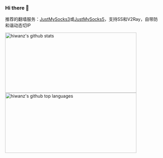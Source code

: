### Hi there 👋

推荐的翻墙服务：[JustMySocks3](https://justmysocks3.net/members/aff.php?aff=14995)或[JustMySocks5](https://justmysocks5.net/members/aff.php?aff=14995)，支持SS和V2Ray，自带防和谐动态切IP
<!--
关于丸子在网上的一切都只是传说，我是一名不把自己当前端的前端开发工程师，爱瞎搞，也是一名白帽子，曾向[腾讯安全响应中心](http://security.tencent.com/index.php/report/people/80FCBA725D18354046E7C80EF6A15C87)和[阿里巴巴集团安全应急响应中心](https://security.alibaba.com/people.htm?id=fc4f64cd0b41c223f3fca6522045f918)报告过安全问题，对腾讯安全的贡献：《[2012年度腾讯安全风云榜（个人）](http://security.tencent.com/index.php/announcement/msg/20)》和《[2013年12月腾讯外部安全报告处理公告](http://security.tencent.com/index.php/announcement/msg/42)》
-->

<a href="https://github.com/hiwanz">
  <img width="425px" height="195px" src="https://github-readme-stats.vercel.app/api?username=hiwanz&show_icons=true&theme=merko&count_private=true" alt="hiwanz's github stats" />
  <img width="425px" height="195px" src="https://github-readme-stats.vercel.app/api/top-langs/?username=hiwanz&theme=merko&layout=compact" alt="hiwanz's github top languages" />
</a>
